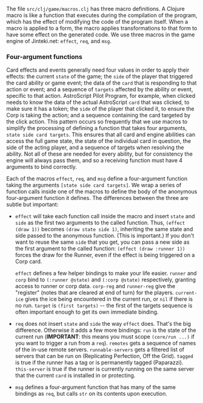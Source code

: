The file `src/clj/game/macros.clj` has three macro definitions. A Clojure macro is like a function that executes during the compilation of the program, which has the effect of modifying the code of the program itself. When a macro is applied to a form, the macro applies transformations to that form to have some effect on the generated code. We use three macros in the game engine of Jinteki.net: `effect`, `req`, and `msg`.

### Four-argument functions

Card effects and events generally need four values in order to apply their effects: the current `state` of the game; the `side` of the player that triggered the card ability or game event; the data of the `card` that is responding to that action or event; and a sequence of `targets` affected by the ability or event, specific to that action. AstroScript Pilot Program, for example, when clicked needs to know the data of the actual AstroScript `card` that was clicked, to make sure it has a token; the `side` of the player that clicked it, to ensure the Corp is taking the action; and a sequence containing the card targeted by the click action. This pattern occurs so frequently that we use macros to simplify the processing of defining a function that takes four arguments, `state side card targets`. This ensures that all card and engine abilities can access the full game state, the state of the individual card in question, the side of the acting player, and a sequence of targets when resolving the ability. Not all of these are needed for every ability, but for consistency the engine will always pass them, and so a receiving function must have 4 arguments to bind correctly.

Each of the macros `effect`, `req`, and `msg` define a four-argument function taking the arguments `[state side card targets]`. We wrap a series of function calls inside one of the macros to define the body of the anonymous four-argument function it defines. The differences between the three are subtle but important:

* `effect` will take each function call inside the macro and insert `state` and `side` as the first two arguments to the called function. Thus, `(effect (draw 1))` becomes `(draw state side 1)`, inheriting the same state and side passed to the anonymous function. (This is important.) If you don't want to reuse the same `side` that you get, you can pass a new side as the first argument to the called function: `(effect (draw :runner 1))` forces the draw for the Runner, even if the effect is being triggered on a Corp card.

    `effect` defines a few helper bindings to make your life easier. `runner` and `corp` bind to `(:runner @state)` and `(:corp @state)` respectively, granting access to runner or corp data. `corp-reg` and `runner-reg` give the "register" (notes that are cleared at end of turn) for the players. `current-ice` gives the ice being encountered in the current run, or `nil` if there is no run. `target` is `(first targets)` -- the first of the targets sequence is often important enough to get its own immediate binding.

* `req` does not insert `state` and `side` the way `effect` does. That's the big difference. Otherwise it adds a few more bindings: `run` is the state of the current run (__IMPORTANT__: this means you must scope `(core/run ...)` if you want to trigger a run from a `req`). `remotes` gets a sequence of names of the in-use remote servers. `runnable-servers` gets a filtered list of servers that can be run on (Replicating Perfection, Off the Grid). `tagged` is true if the runner has a tag or is permanently tagged (Paparazzi). `this-server` is true if the runner is currently running on the same server that the current `card` is installed in or protecting.

* `msg` defines a four-argument function that has many of the same bindings as `req`, but calls `str` on its contents upon execution. 